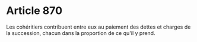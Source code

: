 # Article 870

Les cohéritiers contribuent entre eux au paiement des dettes et charges de la succession, chacun dans la proportion de ce qu'il y prend.
